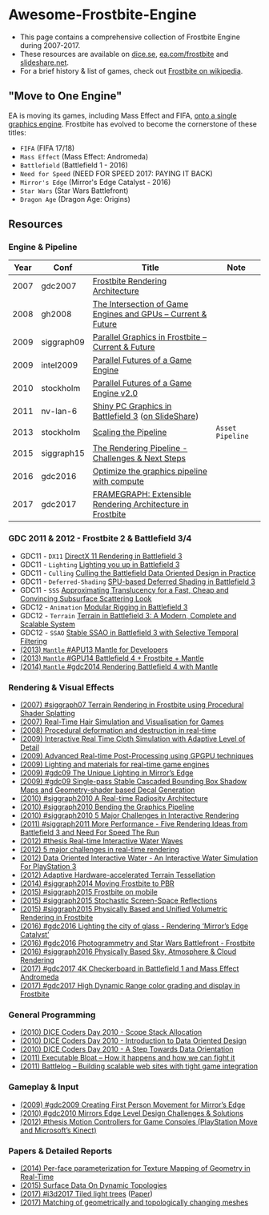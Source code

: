 
# Awesome-Frostbite-Engine

- This page contains a comprehensive collection of Frostbite Engine during 2007-2017.
- These resources are available on [dice.se](http://www.dice.se/), [ea.com/frostbite](https://www.ea.com/frostbite) and [slideshare.net](https://www.slideshare.net/).
- For a brief history & list of games, check out [Frostbite on wikipedia][wikipedia].

[wikipedia]: https://en.wikipedia.org/wiki/Frostbite_(game_engine)

## "Move to One Engine"

EA is moving its games, including Mass Effect and FIFA, [onto a single graphics engine](http://www.techradar.com/news/gaming/from-battlefield-to-fifa-here-s-what-ea-s-frostbite-revolution-means-for-you-1323291). Frostbite has evolved to become the cornerstone of these titles:

- `FIFA` (FIFA 17/18)
- `Mass Effect` (Mass Effect: Andromeda)
- `Battlefield` (Battlefield 1 - 2016)  
- `Need for Speed` (NEED FOR SPEED 2017: PAYING IT BACK)
- `Mirror's Edge` (Mirror's Edge Catalyst - 2016)
- `Star Wars` (Star Wars Battlefront) 
- `Dragon Age` (Dragon Age: Origins)

## Resources

### Engine & Pipeline 

Year | Conf       | Title | Note
---- | ---------- | ----- | ----
2007 | gdc2007    | [Frostbite Rendering Architecture][render-arc] | 
2008 | gh2008     | [The Intersection of Game Engines and GPUs – Current & Future][intersection-game-engines-gpus] | 
2009 | siggraph09 | [Parallel Graphics in Frostbite – Current & Future][parallel-graphics] | 
2009 | intel2009  | [Parallel Futures of a Game Engine][parallel-engine-1] | 
2010 | stockholm  | [Parallel Futures of a Game Engine v2.0][parallel-engine-2] | 
2011 | nv-lan-6   | [Shiny PC Graphics in Battlefield 3][shiny] ([on SlideShare][shiny-2]) | 
2013 | stockholm  | [Scaling the Pipeline][scaling]| `Asset Pipeline`
2015 | siggraph15 | [The Rendering Pipeline - Challenges & Next Steps][pipeline]| 
2016 | gdc2016    | [Optimize the graphics pipeline with compute][opt-compute]| 
2017 | gdc2017    | [FRAMEGRAPH: Extensible Rendering Architecture in Frostbite][framegraph]| 

[render-arc]: http://www.dice.se/news/frostbite-rendering-architecture-real-time-procedural-shading-texturing-techniques/
[intersection-game-engines-gpus]: http://www.dice.se/news/intersection-game-engines-gpus-current-future/
[parallel-graphics]: http://www.dice.se/news/parallel-graphics-frostbite-current-future/
[parallel-engine-1]: http://www.dice.se/news/parallel-futures-game-engine-2/
[parallel-engine-2]: http://www.dice.se/news/parallel-futures-game-engine-v2-0/
[shiny]: http://www.dice.se/news/shiny-pc-graphics-battlefield-3/
[shiny-2]: https://www.slideshare.net/DICEStudio/shiny-pc-graphics-in-battlefield-3?from_action=save
[scaling]: http://www.dice.se/news/scaling-pipeline/
[pipeline]: https://www.slideshare.net/repii/the-rendering-pipeline-challenges-next-steps
[opt-compute]: https://www.ea.com/frostbite/news/optimizing-the-graphics-pipeline-with-compute
[framegraph]: https://www.ea.com/frostbite/news/framegraph-extensible-rendering-architecture-in-frostbite

### GDC 2011 & 2012 - Frostbite 2 & Battlefield 3/4

- GDC11 - `DX11` [DirectX 11 Rendering in Battlefield 3](http://www.dice.se/news/directx-11-rendering-battlefield-3/)
- GDC11 - `Lighting` [Lighting you up in Battlefield 3](http://www.dice.se/news/lighting-battlefield-3/)
- GDC11 - `Culling` [Culling the Battlefield Data Oriented Design in Practice](http://www.dice.se/news/culling-battlefield-data-oriented-design-practice/)
- GDC11 - `Deferred-Shading` [SPU-based Deferred Shading in Battlefield 3](http://www.dice.se/news/spu-based-deferred-shading-battlefield-3-playstation-3/)
- GDC11 - `SSS` [Approximating Translucency for a Fast, Cheap and Convincing Subsurface Scattering Look](http://www.dice.se/news/approximating-translucency-fast-cheap-convincing-subsurface-scattering-look/)
- GDC12 - `Animation` [Modular Rigging in Battlefield 3](http://www.dice.se/news/modular-rigging-battlefield-3/)
- GDC12 - `Terrain` [Terrain in Battlefield 3: A Modern, Complete and Scalable System](http://www.dice.se/news/terrain-battlefield-3-modern-complete-scalable-system/)
- GDC12 - `SSAO` [Stable SSAO in Battlefield 3 with Selective Temporal Filtering](http://www.dice.se/news/stable-ssao-battlefield-3-selective-temporal-filtering/)
- [(2013) `Mantle` #APU13 Mantle for Developers](https://www.ea.com/frostbite/news/mantle-for-developers)
- [(2013) `Mantle` #GPU14 Battlefield 4 + Frostbite + Mantle](http://www.dice.se/news/battlefield-4-frostbite-mantle/)
- [(2014) `Mantle` #gdc2014 Rendering Battlefield 4 with Mantle](http://www.dice.se/news/rendering-battlefield-4-mantle/)

### Rendering & Visual Effects

- [(2007) #siggraph07 Terrain Rendering in Frostbite using Procedural Shader Splatting](http://www.dice.se/news/terrain-rendering-frostbite-using-procedural-shader-splatting/)
- [(2007) Real-Time Hair Simulation and Visualisation for Games](http://www.dice.se/news/real-time-hair-simulation-visualisation-games/)
- [(2008) Procedural deformation and destruction in real-time](http://www.dice.se/news/procedural-deformation-destruction-real-time/)
- [(2009) Interactive Real Time Cloth Simulation with Adaptive Level of Detail](http://www.dice.se/news/interactive-real-time-cloth-simulation-adaptive-level-detail/)
- [(2009) Advanced Real-time Post-Processing using GPGPU techniques](http://www.dice.se/news/advanced-real-time-post-processing-using-gpgpu-techniques/)
- [(2009) Lighting and materials for real-time game engines](http://www.dice.se/news/lighting-materials-real-time-game-engines/)
- [(2009) #gdc09 The Unique Lighting in Mirror’s Edge](http://www.dice.se/news/unique-lighting-mirrors-edge/)
- [(2009) #gdc09 Single-pass Stable Cascaded Bounding Box Shadow Maps and Geometry-shader based Decal Generation](http://www.dice.se/news/shadows-decals-d3d10-techniques-frostbite/)
- [(2010) #siggraph2010 A Real-time Radiosity Architecture](http://www.dice.se/news/real-time-radiosity-architecture/)
- [(2010) #siggraph2010 Bending the Graphics Pipeline](http://www.dice.se/news/bending-graphics-pipeline/)
- [(2010) #siggraph2010 5 Major Challenges in Interactive Rendering](http://www.dice.se/news/5-major-challenges-interactive-rendering/)
- [(2011) #siggraph2011 More Performance - Five Rendering Ideas from Battlefield 3 and Need For Speed The Run](http://www.dice.se/news/performance-five-rendering-ideas-battlefield-3-need-speed-run/)
- [(2012) #thesis Real-time Interactive Water Waves](http://www.dice.se/news/realtime-interactive-water-waves/)
- [(2012) 5 major challenges in real-time rendering](http://www.dice.se/news/5-major-challenges-real-time-rendering/)
- [(2012) Data Oriented Interactive Water - An Interactive Water Simulation For PlayStation 3](http://www.dice.se/news/data-oriented-interactive-water/)
- [(2012) Adaptive Hardware-accelerated Terrain Tessellation](http://www.dice.se/news/adaptive-hardware-accelerated-terrain-tessellation/)
- [(2014) #siggraph2014 Moving Frostbite to PBR](https://www.ea.com/frostbite/news/moving-frostbite-to-pb)
- [(2015) #siggraph2015 Frostbite on mobile](https://www.ea.com/frostbite/news/frostbite-on-mobile)
- [(2015) #siggraph2015 Stochastic Screen-Space Reflections](https://www.ea.com/frostbite/news/stochastic-screen-space-reflections)
- [(2015) #siggraph2015 Physically Based and Unified Volumetric Rendering in Frostbite](https://www.ea.com/frostbite/news/physically-based-unified-volumetric-rendering-in-frostbite)
- [(2016) #gdc2016 Lighting the city of glass - Rendering ‘Mirror’s Edge Catalyst’](https://www.ea.com/frostbite/news/lighting-the-city-of-glass)
- [(2016) #gdc2016 Photogrammetry and Star Wars Battlefront - Frostbite](https://www.ea.com/frostbite/news/photogrammetry-and-star-wars-battlefront)
- [(2016) #siggraph2016 Physically Based Sky, Atmosphere & Cloud Rendering](https://www.ea.com/frostbite/news/physically-based-sky-atmosphere-and-cloud-rendering)
- [(2017) #gdc2017 4K Checkerboard in Battlefield 1 and Mass Effect Andromeda](https://www.ea.com/frostbite/news/4k-checkerboard-in-battlefield-1-and-mass-effect-andromeda)
- [(2017) #gdc2017 High Dynamic Range color grading and display in Frostbite](https://www.ea.com/frostbite/news/high-dynamic-range-color-grading-and-display-in-frostbite)

### General Programming

- [(2010) DICE Coders Day 2010 - Scope Stack Allocation](http://www.dice.se/news/scope-stack-allocation/)
- [(2010) DICE Coders Day 2010 - Introduction to Data Oriented Design](http://www.dice.se/news/introduction-data-oriented-design/)
- [(2010) DICE Coders Day 2010 - A Step Towards Data Orientation](http://www.dice.se/news/step-towards-data-orientation/)
- [(2011) Executable Bloat – How it happens and how we can fight it](http://www.dice.se/news/executable-bloat-happens-can-fight/)
- [(2011) Battlelog – Building scalable web sites with tight game integration](http://www.dice.se/news/battlelog-building-scalable-web-sites-tight-game-integration/)

### Gameplay & Input

- [(2009) #gdc2009 Creating First Person Movement for Mirror’s Edge](http://www.dice.se/news/creating-first-person-movement-mirrors-edge/)
- [(2010) #gdc2010 Mirrors Edge Level Design Challenges & Solutions](http://www.dice.se/news/mirrors-edge-level-design-challenges-solutions/)
- [(2012) #thesis Motion Controllers for Game Consoles (PlayStation Move and Microsoft’s Kinect)](http://www.dice.se/news/motion-controllers-game-consoles/)

### Papers & Detailed Reports

- [(2014) Per-face parameterization for Texture Mapping of Geometry in Real-Time](https://www.ea.com/frostbite/news/per-face-parameterization-for-texture-mapping-of-geometry-in-real-time)
- [(2015) Surface Data On Dynamic Topologies](http://www.dice.se/news/master-thesis-surface-data-dynamic-topologies/)
- [(2017) #i3d2017 Tiled light trees](https://www.ea.com/frostbite/news/tiled-light-trees) ([Paper](http://yuriyodonnell.com/publications/TiledLightTrees-preprint.pdf))
- [(2017) Matching of geometrically and topologically changing meshes](https://www.ea.com/frostbite/news/matching-of-geometrically-and-topologically-changing-meshes)

